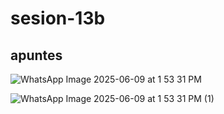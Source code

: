 # sesion-13b
## apuntes

![WhatsApp Image 2025-06-09 at 1 53 31 PM](https://github.com/user-attachments/assets/d664f13f-36be-46ff-96cd-4f9cfc3c8a2f)

![WhatsApp Image 2025-06-09 at 1 53 31 PM (1)](https://github.com/user-attachments/assets/7b66546d-42d0-46f2-9aa0-8b7aa4f57e37)

